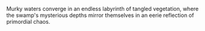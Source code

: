 Murky waters converge in an endless labyrinth of tangled vegetation, where the swamp's mysterious depths mirror themselves in an eerie reflection of primordial chaos.